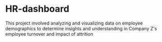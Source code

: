 # HR-dashboard
This project involved analyzing and visualizing data on employee demographics to determine insights and understanding in Company Z's employee turnover and impact of attrition
